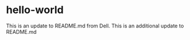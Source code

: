 # hello-world
This is an update to README.md from Dell.
This is an additional update to README.md


